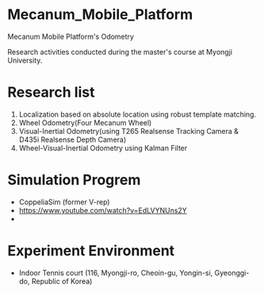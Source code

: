# Mecanum_Mobile_Platform
Mecanum Mobile Platform's Odometry

Research activities conducted during the master's course at Myongji University.

# Research list

1. Localization based on absolute location using robust template matching.
2. Wheel Odometry(Four Mecanum Wheel)
3. Visual-Inertial Odometry(using T265 Realsense Tracking Camera & D435i Realsense Depth Camera)
4. Wheel-Visual-Inertial Odometry using Kalman Filter

# Simulation Progrem
- CoppeliaSim (former V-rep)
- https://www.youtube.com/watch?v=EdLVYNUns2Y
- 
# Experiment Environment
- Indoor Tennis court
  (116, Myongji-ro, Cheoin-gu, Yongin-si, Gyeonggi-do, Republic of Korea)
